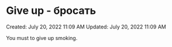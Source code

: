 # Give up - бросать

Created: July 20, 2022 11:09 AM
Updated: July 20, 2022 11:09 AM

You must to give up smoking.